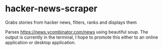 # hacker-news-scraper
Grabs stories from hacker news, filters, ranks and displays them

Parses https://news.ycombinator.com/news using beautiful soup. The output is currently in the terminal, I hope to promote this either to an online application or desktop application.
